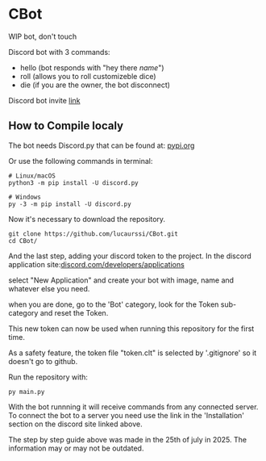 # CBot
WIP bot, don't touch

Discord bot with 3 commands:
  - hello (bot responds with "hey there *name*") 
  - roll (allows you to roll customizeble dice)
  - die (if you are the owner, the bot disconnect)

Discord bot invite [link](https://discord.com/api/oauth2/authorize?client_id=1173324757085724764&permissions=1084479765568&scope=bot)

## How to Compile localy
The bot needs Discord.py that can be found at: 
[pypi.org](https://pypi.org/project/discord.py/)

Or use the following commands in terminal:
```
# Linux/macOS
python3 -m pip install -U discord.py

# Windows
py -3 -m pip install -U discord.py
```

Now it's necessary to download the repository.
```
git clone https://github.com/lucaurssi/CBot.git
cd CBot/
```

And the last step, adding your discord token to the project.
In the discord application site:[discord.com/developers/applications](discord.com/developers/applications)

select "New Application" and create your bot with image, name and whatever else you need.

when you are done, go to the 'Bot' category, look for the Token sub-category and reset the Token.

This new token can now be used when running this repository for the first time.

As a safety feature, the token file "token.clt" is selected by '.gitignore' so it doesn't go to github.

Run the repository with:
```
py main.py
```

With the bot runnning it will receive commands from any connected server.
To connect the bot to a server you need use the link in the 'Installation' section on the discord site linked above.

The step by step guide above was made in the 25th of july in 2025. 
The information may or may not be outdated.